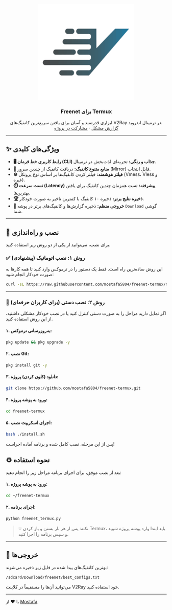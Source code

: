 <p align="center">
  <a href="https://github.com/mostafa5804/freenet-termux">
    <img src="https://raw.githubusercontent.com/mostafa5804/freenet-termux/main/freenet.jpg" alt="Freenet for Termux" width="300">
  </a>
</p>

<h3 align="center">Freenet برای Termux</h3>

<p align="center">
  ابزاری قدرتمند و آسان برای یافتن سریع‌ترین کانفیگ‌های V2Ray در ترمینال اندروید.
  <br>
  <a href="https://github.com/mostafa5804/freenet-termux/issues">گزارش مشکل</a>
  ·
  <a href="https://github.com/mostafa5804/freenet-termux/pulls">مشارکت در پروژه</a>
</p>

---

## ✨ ویژگی‌های کلیدی

- **🖥️ رابط کاربری خط فرمان (CLI) جذاب و رنگی:** تجربه‌ای لذت‌بخش در ترمینال.
- **📡 منابع متنوع کانفیگ:** دریافت کانفیگ از چندین سرور (Mirror) قابل انتخاب.
- **⚙️ فیلتر هوشمند:** فیلتر کردن کانفیگ‌ها بر اساس نوع پروتکل (Vmess، Vless و غیره).
- **⏱️ تست سرعت (Latency) پیشرفته:** تست همزمان چندین کانفیگ برای یافتن بهترین‌ها.
- **🏆 ذخیره نتایج برتر:** ذخیره ۱۰ کانفیگ با کمترین تاخیر به صورت خودکار.
- **📂 خروجی منظم:** ذخیره گزارش‌ها و کانفیگ‌های برتر در پوشه `Download` گوشی شما.

---

## 🚀 نصب و راه‌اندازی

برای نصب، می‌توانید از یکی از دو روش زیر استفاده کنید.

### ✅ روش ۱: نصب اتوماتیک (پیشنهادی)

این روش ساده‌ترین راه است. فقط یک دستور را در ترموکس وارد کنید تا همه کارها به صورت خودکار انجام شود:

```bash
curl -sL https://raw.githubusercontent.com/mostafa5804/freenet-termux/main/install.sh | bash
```

---

### 🧰 روش ۲: نصب دستی (برای کاربران حرفه‌ای)

اگر تمایل دارید مراحل را به صورت دستی کنترل کنید یا در نصب خودکار مشکلی داشتید، از این روش استفاده کنید.

#### ۱. به‌روزرسانی ترموکس:
```bash
pkg update && pkg upgrade -y
```

#### ۲. نصب Git:
```bash
pkg install git -y
```

#### ۳. دانلود (کلون کردن) پروژه:
```bash
git clone https://github.com/mostafa5804/freenet-termux.git
```

#### ۴. ورود به پوشه پروژه:
```bash
cd freenet-termux
```

#### ۵. اجرای اسکریپت نصب:
```bash
bash ./install.sh
```

پس از این مرحله، نصب کامل شده و برنامه آماده اجراست!


## ⚙️ نحوه استفاده

بعد از نصب موفق، برای اجرای برنامه مراحل زیر را انجام دهید:

#### ۱. ورود به پوشه پروژه:
```bash
cd ~/freenet-termux
```

#### ۲. اجرای برنامه:
```bash
python freenet_termux.py
```

> 💡 نکته: پس از هر بار بستن و باز کردن Termux، باید ابتدا وارد پوشه پروژه شوید و سپس برنامه را اجرا کنید.

---

## 📁 خروجی‌ها

بهترین کانفیگ‌های پیدا شده در فایل زیر ذخیره می‌شوند:

```
/sdcard/Download/freenet/best_configs.txt
```

می‌توانید آن‌ها را مستقیماً در کلاینت V2Ray خود استفاده کنید.

---

با ❤️ از [Mostafa](https://github.com/mostafa5804)
